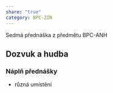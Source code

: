 ```yaml
---
share: "true"
category: BPC-ZIN
---
```


Sedmá přednáška z předmětu BPC-ANH

## Dozvuk a hudba

### Náplň přednášky

- různá umístění

